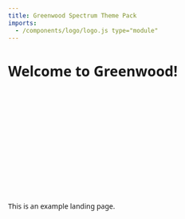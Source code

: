 ```yaml
---
title: Greenwood Spectrum Theme Pack
imports:
  - /components/logo/logo.js type="module"
---
```

<style>
  :root {
    --font-primary: system-ui, -apple-system, BlinkMacSystemFont, "Segoe U", Roboto, Oxygen,
      Ubuntu, Cantarell, "Open Sans", "Helvetica Neue", sans-serif;
  }
  body {
    font-family: var(--font-primary);
    margin: 0;
    overflow: hidden;
  }
  main {
    max-width: 1280px;
    margin: 0 auto;
    padding: 2rem;
    text-align: center;
  }
  ul {
    list-style-type: none;
    padding: 0;
    display: flex;
    flex-wrap: wrap;
  }
  .card {
    margin: 5px auto;
    padding: 1rem;
    height: 125px;
    vertical-align: text-top;
    border-radius: 1rem;
    color: #edefec;
    background-image: linear-gradient(to top left, #020202, #2e3440);
  }
  a,
  a:visited,
  a:hover {
    color: #edefec;
    text-decoration: underline;
  }
  h2 {
    text-decoration: underline;
  }
  @media (min-width: 768px) {
    .card {
      display: inline-block;
      width: 40%;
    }
  }
  x-logo {
    display: block;
    min-height: 100px;
    margin-bottom: 125px;
  }
</style>
# Welcome to Greenwood!

<x-logo></x-logo>

This is an example landing page.
